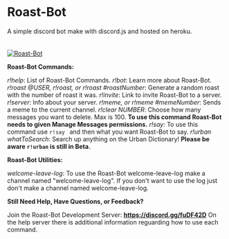 # Roast-Bot
A simple discord bot make with discord.js and hosted on heroku.<br><br><br>
<a href="https://discordbots.org/bot/461361233644355595" >
  <img src="https://discordbots.org/api/widget/461361233644355595.svg" alt="Roast-Bot" />
</a>

**Roast-Bot Commands:**

*r!help*: List of Roast-Bot Commands.
*r!bot*:  Learn more about Roast-Bot.
*r!roast @USER, r!roast, or r!roast #roastNumber*: Generate a random roast with the number of roast it was.
*r!invite*: Link to invite Roast-Bot to a server.
*r!server*: Info about your server.
*r!meme, or r!meme #memeNumber*: Sends a meme to the current channel.
*r!clear NUMBER*: Choose how many messages you want to delete. Max is 100. **To use this command Roast-Bot needs to given Manage Messages permissions.**
*r!say*: To use this command use `r!say ` and then what you want Roast-Bot to say.
*r!urban whatToSearch*: Search up anything on the Urban Dictionary! **Please be aware `r!urban` is still in Beta.**

**Roast-Bot Utilities:**

*welcome-leave-log*: To use the Roast-Bot welcome-leave-log make a channel named "welcome-leave-log". If you don't want to use the log just don't make a channel named welcome-leave-log.


**Still Need Help, Have Questions, or Feedback?**

Join the Roast-Bot Development Server:
**https://discord.gg/fuDF42D**
On the help server there is additional information reguarding how to use each command.

